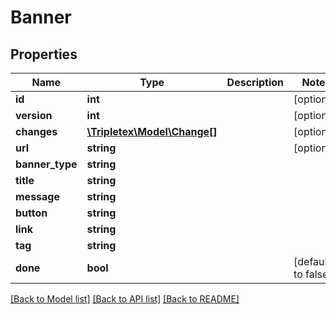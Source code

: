 # Banner

## Properties
Name | Type | Description | Notes
------------ | ------------- | ------------- | -------------
**id** | **int** |  | [optional] 
**version** | **int** |  | [optional] 
**changes** | [**\Tripletex\Model\Change[]**](Change.md) |  | [optional] 
**url** | **string** |  | [optional] 
**banner_type** | **string** |  | 
**title** | **string** |  | 
**message** | **string** |  | 
**button** | **string** |  | 
**link** | **string** |  | 
**tag** | **string** |  | 
**done** | **bool** |  | [default to false]

[[Back to Model list]](../README.md#documentation-for-models) [[Back to API list]](../README.md#documentation-for-api-endpoints) [[Back to README]](../README.md)

